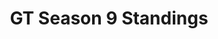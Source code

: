---
layout: seasons_fetch
slug: s9
title: GT Season 9 Standings
description: GT Season 9 Standings
permalink: '/:categories/standings'
category: gt
menu_title: GT Standings
menu_icon: /assets/site-img/gt.png
menu_hide: false
---